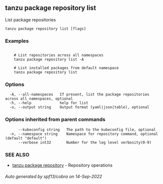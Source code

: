 ## tanzu package repository list

List package repositories

```
tanzu package repository list [flags]
```

### Examples

```

    # List repositories across all namespaces 	
    tanzu package repository list -A
	
    # List installed packages from default namespace	
    tanzu package repository list
```

### Options

```
  -A, --all-namespaces   If present, list the package repositories across all namespaces, optional
  -h, --help             help for list
  -o, --output string    Output format (yaml|json|table), optional
```

### Options inherited from parent commands

```
      --kubeconfig string   The path to the kubeconfig file, optional
  -n, --namespace string    Namespace for repository command, optional (default "default")
      --verbose int32       Number for the log level verbosity(0-9)
```

### SEE ALSO

* [tanzu package repository](tanzu_package_repository.md)	 - Repository operations

###### Auto generated by spf13/cobra on 14-Sep-2022
